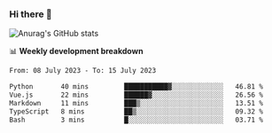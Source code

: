 ### Hi there 👋
![Anurag's GitHub stats](https://github-readme-stats.vercel.app/api?username=jami1024&show_icons=true&theme=radical)

📊 **Weekly development breakdown**
<!--START_SECTION:waka-->

```txt
From: 08 July 2023 - To: 15 July 2023

Python       40 mins         ███████████▓░░░░░░░░░░░░░   46.81 %
Vue.js       22 mins         ██████▓░░░░░░░░░░░░░░░░░░   26.56 %
Markdown     11 mins         ███▒░░░░░░░░░░░░░░░░░░░░░   13.51 %
TypeScript   8 mins          ██▒░░░░░░░░░░░░░░░░░░░░░░   09.32 %
Bash         3 mins          █░░░░░░░░░░░░░░░░░░░░░░░░   03.71 %
```

<!--END_SECTION:waka-->
<!--
**jami1024/jami1024** is a ✨ _special_ ✨ repository because its `README.md` (this file) appears on your GitHub profile.

Here are some ideas to get you started:

- 🔭 I’m currently working on ...
- 🌱 I’m currently learning ...
- 👯 I’m looking to collaborate on ...
- 🤔 I’m looking for help with ...
- 💬 Ask me about ...
- 📫 How to reach me: ...
- 😄 Pronouns: ...
- ⚡ Fun fact: ...
-->
